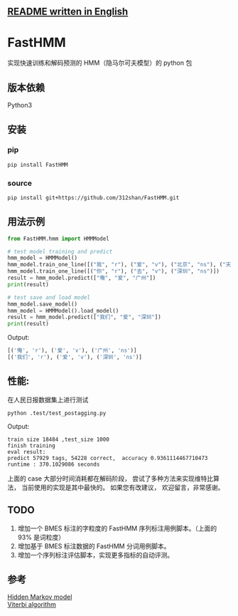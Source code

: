 [README written in English](README.en.md)
------------------------------

# FastHMM

实现快速训练和解码预测的 HMM（隐马尔可夫模型）的 python 包

## 版本依赖
Python3

## 安装
### pip
```bash
pip install FastHMM
```

### source
```bash
pip install git+https://github.com/312shan/FastHMM.git
```

## 用法示例
```python
from FastHMM.hmm import HMMModel

# test model training and predict
hmm_model = HMMModel()
hmm_model.train_one_line([("我", "r"), ("爱", "v"), ("北京", "ns"), ("天安门", "ns")])
hmm_model.train_one_line([("你", "r"), ("去", "v"), ("深圳", "ns")])
result = hmm_model.predict(["俺", "爱", "广州"])
print(result)

# test save and load model
hmm_model.save_model()
hmm_model = HMMModel().load_model()
result = hmm_model.predict(["我们", "爱", "深圳"])
print(result)
```

Output:
```python
[('俺', 'r'), ('爱', 'v'), ('广州', 'ns')]
[('我们', 'r'), ('爱', 'v'), ('深圳', 'ns')]
```

## 性能:
在人民日报数据集上进行测试
```
python .test/test_postagging.py
```
Output:
```text
train size 18484 ,test_size 1000
finish training
eval result: 
predict 57929 tags, 54228 correct,  accuracy 0.9361114467710473
runtime : 370.1029086 seconds
```
上面的 case 大部分时间消耗都在解码阶段，
尝试了多种方法来实现维特比算法，
当前使用的实现是其中最快的。
如果您有改建议，
欢迎留言，非常感谢。

## TODO
1. 增加一个 BMES 标注的字粒度的 FastHMM 序列标注用例脚本。（上面的 93% 是词粒度）
2. 增加基于 BMES 标注数据的 FastHMM 分词用例脚本。
3. 增加一个序列标注评估脚本，实现更多指标的自动评测。

## 参考
[Hidden Markov model](https://en.wikipedia.org/wiki/Hidden_Markov_model)  
[Viterbi algorithm](https://en.wikipedia.org/wiki/Viterbi_algorithm)
